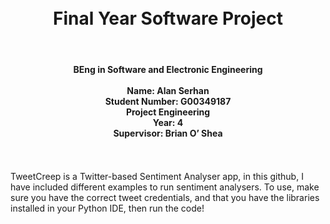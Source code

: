 <h1 align="center" ><br>Final Year Software Project<br></h1>

<br>

<h4 align="center">BEng in Software and Electronic Engineering<br><br>
Name: Alan Serhan<br>
Student Number: G00349187<br>
Project Engineering<br>
Year: 4<br>
Supervisor: Brian O’ Shea<br>
</h4>
<br>
<br>
TweetCreep is a Twitter-based Sentiment Analyser app, in this github, I have included different examples to run sentiment analysers. To use, make sure you have the correct tweet credentials, and that you have the libraries installed in your Python IDE, then run the code!
